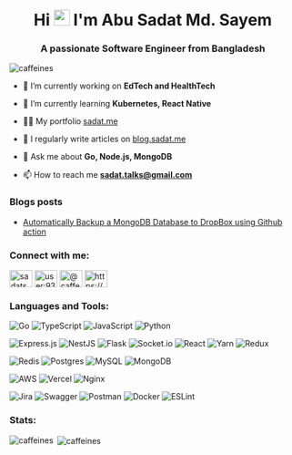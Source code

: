 <h1 align="center">Hi <img src="https://media.giphy.com/media/hvRJCLFzcasrR4ia7z/giphy.gif" width="28"> I'm Abu Sadat Md. Sayem</h1>
<h3 align="center">A passionate Software Engineer from Bangladesh</h3>

<p align="left"> <img src="https://komarev.com/ghpvc/?username=caffeines&label=Profile%20views&color=0e75b6&style=flat" alt="caffeines" /> </p>

- 🔭 I’m currently working on **EdTech and HealthTech**

- 🌱 I’m currently learning **Kubernetes, React Native**

- 👨‍💻 My portfolio [sadat.me](sadat.me)

- 📝 I regularly write articles on [blog.sadat.me](blog.sadat.me)

- 💬 Ask me about **Go, Node.js, MongoDB**

- 📫 How to reach me **sadat.talks@gmail.com**

### Blogs posts
<!-- BLOG-POST-LIST:START -->
- [Automatically Backup a MongoDB Database to DropBox using Github action](https://blog.sadat.me/automatically-backup-a-mongodb-database-to-dropbox-using-github-action)
<!-- BLOG-POST-LIST:END -->

<h3 align="left">Connect with me:</h3>
<p align="left">
<a href="https://linkedin.com/in/sadatsayem" target="blank"><img align="center" src="https://raw.githubusercontent.com/rahuldkjain/github-profile-readme-generator/master/src/images/icons/Social/linked-in-alt.svg" alt="sadatsayem" height="30" width="40" /></a>
<a href="https://stackoverflow.com/users/user:9313299" target="blank"><img align="center" src="https://raw.githubusercontent.com/rahuldkjain/github-profile-readme-generator/master/src/images/icons/Social/stack-overflow.svg" alt="user:9313299" height="30" width="40" /></a>
<a href="https://hashnode.com/@caffeines" target="blank"><img align="center" src="https://raw.githubusercontent.com/rahuldkjain/github-profile-readme-generator/master/src/images/icons/Social/hashnode.svg" alt="@caffeines" height="30" width="40" /></a>
<a href="/https://blog.sadat.me/rss.xml" target="blank"><img align="center" src="https://raw.githubusercontent.com/rahuldkjain/github-profile-readme-generator/master/src/images/icons/Social/rss.svg" alt="https://blog.sadat.me/rss.xml" height="30" width="40" /></a>
</p>

<h3 align="left">Languages and Tools:</h3>

![Go](https://img.shields.io/badge/go-%2300ADD8.svg?style=for-the-badge&logo=go&logoColor=white)
![TypeScript](https://img.shields.io/badge/typescript-%23007ACC.svg?style=for-the-badge&logo=typescript&logoColor=white) 
![JavaScript](https://img.shields.io/badge/javascript-%23323330.svg?style=for-the-badge&logo=javascript&logoColor=%23F7DF1E) 
![Python](https://img.shields.io/badge/python-3670A0?style=for-the-badge&logo=python&logoColor=ffdd54) 

![Express.js](https://img.shields.io/badge/express.js-%23404d59.svg?style=for-the-badge&logo=express&logoColor=%2361DAFB) 
![NestJS](https://img.shields.io/badge/nestjs-%23E0234E.svg?style=for-the-badge&logo=nestjs&logoColor=white) 
![Flask](https://img.shields.io/badge/flask-%23000.svg?style=for-the-badge&logo=flask&logoColor=white) 
![Socket.io](https://img.shields.io/badge/Socket.io-black?style=for-the-badge&logo=socket.io&badgeColor=010101) 
![React](https://img.shields.io/badge/react-%2320232a.svg?style=for-the-badge&logo=react&logoColor=%2361DAFB) 
![Yarn](https://img.shields.io/badge/yarn-%232C8EBB.svg?style=for-the-badge&logo=yarn&logoColor=white) 
![Redux](https://img.shields.io/badge/redux-%23593d88.svg?style=for-the-badge&logo=redux&logoColor=white)


![Redis](https://img.shields.io/badge/redis-%23DD0031.svg?style=for-the-badge&logo=redis&logoColor=white) 
![Postgres](https://img.shields.io/badge/postgres-%23316192.svg?style=for-the-badge&logo=postgresql&logoColor=white) 
![MySQL](https://img.shields.io/badge/mysql-%2300f.svg?style=for-the-badge&logo=mysql&logoColor=white) 
![MongoDB](https://img.shields.io/badge/MongoDB-%234ea94b.svg?style=for-the-badge&logo=mongodb&logoColor=white) 


![AWS](https://img.shields.io/badge/AWS-%23FF9900.svg?style=for-the-badge&logo=amazon-aws&logoColor=white) 
![Vercel](https://img.shields.io/badge/vercel-%23000000.svg?style=for-the-badge&logo=vercel&logoColor=white) 
![Nginx](https://img.shields.io/badge/nginx-%23009639.svg?style=for-the-badge&logo=nginx&logoColor=white)


![Jira](https://img.shields.io/badge/jira-%230A0FFF.svg?style=for-the-badge&logo=jira&logoColor=white) 
![Swagger](https://img.shields.io/badge/-Swagger-%23Clojure?style=for-the-badge&logo=swagger&logoColor=white) 
![Postman](https://img.shields.io/badge/Postman-FF6C37?style=for-the-badge&logo=postman&logoColor=white) 
![Docker](https://img.shields.io/badge/docker-%230db7ed.svg?style=for-the-badge&logo=docker&logoColor=white) 
![ESLint](https://img.shields.io/badge/ESLint-4B3263?style=for-the-badge&logo=eslint&logoColor=white)

<h3 align="left">Stats:</h3>
<p><img align="left" src="https://github-readme-stats.vercel.app/api/top-langs?username=caffeines&show_icons=true&locale=en&layout=compact" alt="caffeines" /></p>

<p>&nbsp;<img align="center" src="https://github-readme-stats.vercel.app/api?username=caffeines&show_icons=true&locale=en" alt="caffeines" /></p>
